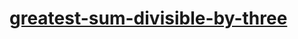 # [greatest-sum-divisible-by-three](https://leetcode-cn.com/problems/greatest-sum-divisible-by-three)
